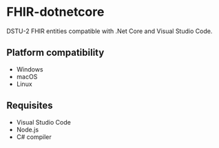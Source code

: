 # FHIR-dotnetcore
DSTU-2 FHIR entities compatible with .Net Core and Visual Studio Code.

## Platform compatibility
- Windows
- macOS
- Linux

## Requisites
- Visual Studio Code
- Node.js
- C# compiler
